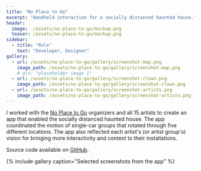 ```yaml
---
title: "No Place to Go"
excerpt: "Handheld interaction for a socially distanced haunted house."
header:
  image:  /assets/no-place-to-go/mockup.png
  teaser: /assets/no-place-to-go/mockup.png
sidebar: 
  - title: "Role"
    text: "Developer, Designer"
gallery:
  - url: /assets/no-place-to-go/gallery/screenshot-map.png
    image_path: /assets/no-place-to-go/gallery/screenshot-map.png
    # alt: "placeholder image 1"
  - url: /assets/no-place-to-go/gallery/screenshot-clown.png
    image_path: /assets/no-place-to-go/gallery/screenshot-clown.png
  - url: /assets/no-place-to-go/gallery/screenshot-artists.png
    image_path: /assets/no-place-to-go/gallery/screenshot-artists.png
---
```


I worked with the <a href="http://www.no-place-to-go.com/">No Place to Go</a> organizers and all 15 artists to create an app that enabled the socially distanced haunted house. The app coordinated the motion of single-car groups that rotated through five different locations. The app also reflected each artist's (or artist group's) vision for bringing more interactivity and context to their installations. 

Source code available on <a href="https://github.com/TravelByRocket/no-place-to-go">GitHub</a>.

{% include gallery caption="Selected screenshots from the app" %}